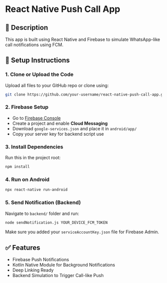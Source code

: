 # React Native Push Call App

## 📱 Description
This app is built using React Native and Firebase to simulate WhatsApp-like call notifications using FCM.

## 🔧 Setup Instructions

### 1. Clone or Upload the Code
Upload all files to your GitHub repo or clone using:

```bash
git clone https://github.com/your-username/react-native-push-call-app.git
```

### 2. Firebase Setup
- Go to [Firebase Console](https://console.firebase.google.com/)
- Create a project and enable **Cloud Messaging**
- Download `google-services.json` and place it in `android/app/`
- Copy your server key for backend script use

### 3. Install Dependencies
Run this in the project root:

```bash
npm install
```

### 4. Run on Android
```bash
npx react-native run-android
```

### 5. Send Notification (Backend)
Navigate to `backend/` folder and run:

```bash
node sendNotification.js YOUR_DEVICE_FCM_TOKEN
```

Make sure you added your `serviceAccountKey.json` file for Firebase Admin.

## ✅ Features
- Firebase Push Notifications
- Kotlin Native Module for Background Notifications
- Deep Linking Ready
- Backend Simulation to Trigger Call-like Push

